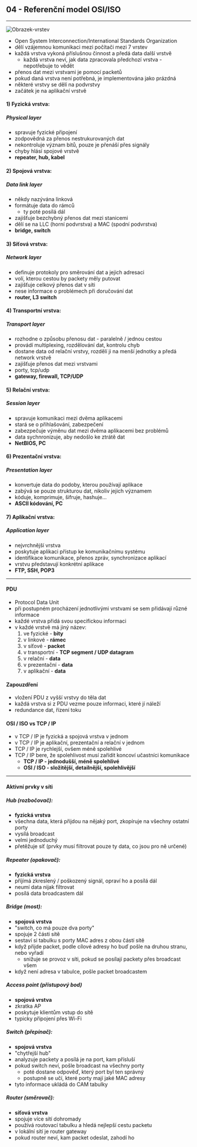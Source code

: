 ## 04 - Referenční model OSI/ISO
----

![Obrazek-vrstev](https://ctrlv.cz/shots/2021/06/12/lfyF.png)

- Open System Interconnection/International Standards Organization
- dělí vzájemnou komunikaci mezi počítači mezi 7 vrstev
- každá vrstva vykoná příslušnou činnost a předá data další vrstvě
  - každá vrstva neví, jak data zpracovala předchozí vrstva - nepotřebuje to vědět
- přenos dat mezi vrstvami je pomocí packetů
- pokud daná vrstva není potřebná, je implementována jako prázdná
- některé vrstvy se dělí na podvrstvy
- začátek je na aplikační vrstvě


#### 1) Fyzická vrstva:
##### Physical layer

- spravuje fyzické připojení
- zodpovědná za přenos nestrukurovaných dat
- nekontroluje význam bitů, pouze je přenáší přes signály
- chyby hlásí spojové vrstvě
- **repeater, hub, kabel**

#### 2) Spojová vrstva:
##### Data link layer
- někdy nazývána linková
- formátuje data do rámců
  - ty poté posílá dál
- zajišťuje bezchybný přenos dat mezi stanicemi
- dělí se na LLC (horní podvrstva) a MAC (spodní podvrstva)
- **bridge, switch**

#### 3) Síťová vrstva:
##### Network layer
- definuje protokoly pro směrování dat a jejich adresaci
- volí, kterou cestou by packety měly putovat
- zajišťuje celkový přenos dat v síti
- nese informace o problémech při doručování dat
- **router, L3 switch**

#### 4) Transportní vrstva:
##### Transport layer
- rozhodne o způsobu přenosu dat - paralelně / jednou cestou
- provádí multiplexing, rozdělování dat, kontrolu chyb
- dostane data od relační vrstvy, rozdělí ji na menší jednotky a předá network vrstvě
- zajišťuje přenos dat mezi vrstvami
- porty, tcp/udp
- **gateway, firewall, TCP/UDP**

#### 5) Relační vrstva:
##### Session layer
- spravuje komunikaci mezi dvěma aplikacemi
- stará se o přihlašování, zabezpečení
- zabezpečuje výměnu dat mezi dvěma aplikacemi bez problémů
- data sychnronizuje, aby nedošlo ke ztrátě dat
- **NetBIOS, PC**

#### 6) Prezentační vrstva:
##### Presentation layer
- konvertuje data do podoby, kterou používají aplikace
- zabývá se pouze strukturou dat, nikoliv jejich významem
- kóduje, komprimuje, šifruje, hashuje...
- **ASCII kódování, PC**

#### 7) Aplikační vrstva:
##### Application layer
- nejvrchnější vrstva
- poskytuje aplikaci přístup ke komunikačnímu systému
- identifikace komunikace, přenos zpráv, synchronizace aplikací
- vrstvu představují konkrétní aplikace
- **FTP, SSH, POP3**

----

#### PDU
- Protocol Data Unit
- při postupném procházení jednotlivými vrstvami se sem přidávají různé informace
- každé vrstva přidá svou specifickou informaci
- v každé vrstvě má jiný název:
  1) ve fyzické - **bity**
  2) v linkové - **rámec**
  3) v síťové - **packet**
  4) v transportní - **TCP segment / UDP datagram**
  5) v relační - **data**
  6) v prezentační - **data**
  7) v aplikační - **data**

#### Zapouzdření
- vložení PDU z vyšší vrstvy do těla dat
- každá vrstva si z PDU vezme pouze informaci, které jí náleží
- redundance dat, řízení toku

#### OSI / ISO vs TCP / IP
- v TCP / IP je fyzická a spojová vrstva v jednom
- v TCP / IP je aplikační, prezentační a relační v jednom
- TCP / IP je rychlejší, ovšem méně spolehlivé
- TCP / IP bere, že spolehlivost musí zařídit koncoví učastníci komunikace
  - **TCP / IP - jednodušší, méně spolehlivé**
  - **OSI / ISO - složitější, detailnější, spolehlivější**

----

#### Aktivní prvky v síti

##### Hub (rozbočovač):
- **fyzická vrstva**
- všechna data, která přijdou na nějaký port, zkopíruje na všechny ostatní porty
- vysílá broadcast
- velmi jednoduchý
- přetěžuje síť (prvky musí filtrovat pouze ty data, co jsou pro ně určené)

##### Repeater (opakovač):
- **fyzická vrstva**
- příjímá zkreslený / poškozený signál, opraví ho a posílá dál
- neumí data nijak filtrovat
- posílá data broadcastem dál

##### Bridge (most):
- **spojová vrstva**
- "switch, co má pouze dva porty"
- spojuje 2 části sítě
- sestaví si tabulku s porty MAC adres z obou částí sítě
- když přijde packet, podle cílové adresy ho buď pošle na druhou stranu, nebo vyřadí
  - snižuje se provoz v síti, pokud se posílají packety přes broadcast všem
- když není adresa v tabulce, pošle packet broadcastem

##### Access point (přístupový bod)
- **spojová vrstva**
- zkratka AP
- poskytuje klientům vstup do sítě
- typicky připojení přes Wi-Fi

##### Switch (přepínač):
- **spojová vrstva**
- "chytřejší hub"
- analyzuje packety a posílá je na port, kam přísluší
- pokud switch neví, pošle broadcast na všechny porty
  - poté dostane odpověď, který port byl ten správný
  - postupně se učí, které porty mají jaké MAC adresy
- tyto informace ukládá do CAM tabulky

##### Router (směrovač):
- **síťová vrstva**
- spojuje více sítí dohromady
- používá routovací tabulku a hledá nejlepší cestu packetu
- v lokální sítí je router gateway
- pokud router neví, kam packet odeslat, zahodí ho
